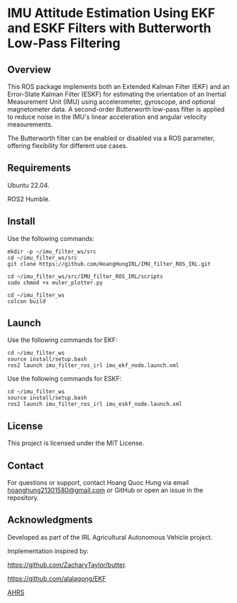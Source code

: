 # IMU Attitude Estimation Using EKF and ESKF Filters with Butterworth Low-Pass Filtering



## Overview

This ROS package implements both an Extended Kalman Filter (EKF) and an Error-State Kalman Filter (ESKF) for estimating the orientation of an Inertial Measurement Unit (IMU) using accelerometer, gyroscope, and optional magnetometer data. A second-order Butterworth low-pass filter is applied to reduce noise in the IMU's linear acceleration and angular velocity measurements.

The Butterworth filter can be enabled or disabled via a ROS parameter, offering flexibility for different use cases.

## Requirements

Ubuntu 22.04.

ROS2 Humble.

## Install

Use the following commands:

```
mkdir -p ~/imu_filter_ws/src
cd ~/imu_filter_ws/src
git clone https://github.com/HoangHungIRL/IMU_filter_ROS_IRL.git

cd ~/imu_filter_ws/src/IMU_filter_ROS_IRL/scripts
sudo chmod +x euler_plotter.py

cd ~/imu_filter_ws
colcon build
```
## Launch

Use the following commands for EKF:

```
cd ~/imu_filter_ws
source install/setup.bash
ros2 launch imu_filter_ros_irl imu_ekf_node.launch.xml
```
Use the following commands for ESKF:

```
cd ~/imu_filter_ws
source install/setup.bash
ros2 launch imu_filter_ros_irl imu_eskf_node.launch.xml
```

## License

This project is licensed under the MIT License.

## Contact

For questions or support, contact Hoang Quoc Hung via email hoanghung21301580@gmail.com or GitHub or open an issue in the repository.

## Acknowledgments


Developed as part of the IRL Agricultural Autonomous Vehicle project.


Implementation inspired by:

https://github.com/ZacharyTaylor/butter.

https://github.com/alalagong/EKF

[AHRS ](https://ahrs.readthedocs.io/en/latest/)

